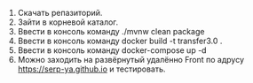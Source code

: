 1. Скачать репазиторий.
2. Зайти в корневой каталог.
3. Ввести в консоль команду ./mvnw clean package
3. Ввести в консоль команду docker build -t transfer3.0 .
4. Ввести в консоль команду docker-compose up -d
5. Можно заходить на развёрнутый удалённо Front по адрусу https://serp-ya.github.io и тестировать.
